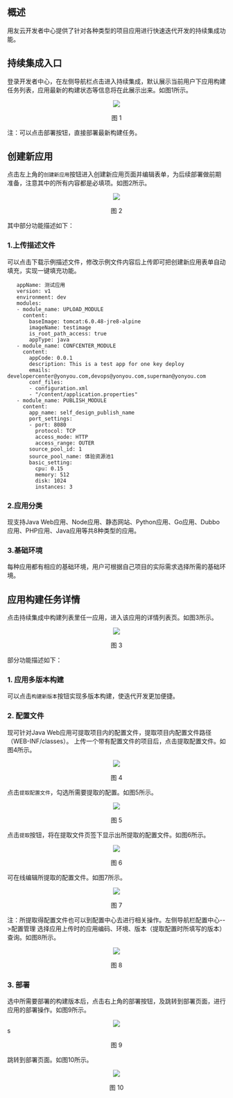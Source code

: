 ## 概述
用友云开发者中心提供了针对各种类型的项目应用进行快速迭代开发的持续集成功能。

## 持续集成入口 ##

登录开发者中心，在左侧导航栏点击进入持续集成，默认展示当前用户下应用构建任务列表，应用最新的构建状态等信息将在此展示出来。如图1所示。

<div align="center">
<img src="/articles/cloud/3-/images/create_1.png">
</div>
<p align="center"> 图 1</p>

注：可以点击部署按钮，直接部署最新构建任务。

## 创建新应用 ##

点击左上角的```创建新应用```按钮进入创建新应用页面并编辑表单，为后续部署做前期准备，注意其中的所有内容都是必填项。如图2所示。

<div align="center">
<img src="/articles/cloud/3-/images/create_2.png">
</div>
<p align="center"> 图 2</p>

其中部分功能描述如下：

### 1.上传描述文件 ###

可以点击下载示例描述文件，修改示例文件内容后上传即可把创建新应用表单自动填充，实现一键填充功能。

 ```
	appName: 测试应用
	version: v1
	environment: dev
	modules:
	- module_name: UPLOAD_MODULE
	  content:
	    baseImage: tomcat:6.0.48-jre8-alpine
	    imageName: testimage
	    is_root_path_access: true
	    appType: java
	- module_name: CONFCENTER_MODULE
	  content:
	    appCode: 0.0.1
	    description: This is a test app for one key deploy
	    emails: developercenter@yonyou.com,devops@yonyou.com,superman@yonyou.com
	    conf_files:
	    - configuration.xml
	    - "/content/application.properties"
	- module_name: PUBLISH_MODULE
	  content:
	    app_name: self_design_publish_name
	    port_settings:
	    - port: 8080
	      protocol: TCP
	      access_mode: HTTP
	      access_range: OUTER
	    source_pool_id: 1
	    source_pool_name: 体验资源池1
	    basic_setting:
	      cpu: 0.15
	      memory: 512
	      disk: 1024
	      instances: 3
```
### 2.应用分类 ###

现支持Java Web应用、Node应用、静态网站、Python应用、Go应用、Dubbo应用、PHP应用、Java应用等共8种类型的应用。

### 3.基础环境 ###

每种应用都有相应的基础环境，用户可根据自己项目的实际需求选择所需的基础环境。

## 应用构建任务详情 ##

点击持续集成中构建列表里任一应用，进入该应用的详情列表页。如图3所示。

<div align="center">
<img src="/articles/cloud/3-/images/create_3.png">
</div>
<p align="center"> 图 3</p>

部分功能描述如下：

### 1. 应用多版本构建 ###

可以点击```构建新版本```按钮实现多版本构建，使迭代开发更加便捷。

### 2. 配置文件 ###

现可针对Java Web应用可提取项目内的配置文件，提取项目内配置文件路径（WEB-INF/classes）。
上传一个带有配置文件的项目后，点击提取配置文件。如图4所示。

<div align="center">
<img src="/articles/cloud/3-/images/create_4.png">
</div>
<p align="center"> 图 4</p>

点击```提取配置文件```，勾选所需要提取的配置。如图5所示。

<div align="center">
<img src="/articles/cloud/3-/images/create_5.png">
</div>
<p align="center"> 图 5</p>

点击```提取```按钮，将在提取文件页签下显示出所提取的配置文件。如图6所示。

<div align="center">
<img src="/articles/cloud/3-/images/create_6.png">
</div>
<p align="center"> 图 6</p>

可在线编辑所提取的配置文件。如图7所示。

<div align="center">
<img src="/articles/cloud/3-/images/create_7.png">
</div>
<p align="center"> 图 7</p>

注：所提取得配置文件也可以到配置中心去进行相关操作。左侧导航栏配置中心-->配置管理
选择应用上传时的应用编码、环境、版本（提取配置时所填写的版本）查询。如图8所示。

<div align="center">
<img src="/articles/cloud/3-/images/create_8.png">
</div>
<p align="center"> 图 8</p>

### 3. 部署 ###

选中所需要部署的构建版本后，点击右上角的部署按钮，及跳转到部署页面，进行应用的部署操作。如图9所示。

<div align="center">
<img src="/articles/cloud/3-/images/create_9.png">
</div>s
<p align="center"> 图 9</p>

跳转到部署页面。如图10所示。

<div align="center">
<img src="/articles/cloud/3-/images/create_10.png">
</div>
<p align="center"> 图 10</p>